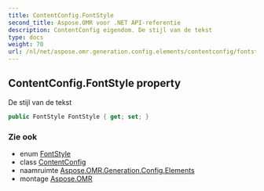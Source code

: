 ```yaml
---
title: ContentConfig.FontStyle
second_title: Aspose.OMR voor .NET API-referentie
description: ContentConfig eigendom. De stijl van de tekst
type: docs
weight: 70
url: /nl/net/aspose.omr.generation.config.elements/contentconfig/fontstyle/
---
```

## ContentConfig.FontStyle property

De stijl van de tekst

```csharp
public FontStyle FontStyle { get; set; }
```

### Zie ook

* enum [FontStyle](../../../aspose.omr.generation/fontstyle/)
* class [ContentConfig](../)
* naamruimte [Aspose.OMR.Generation.Config.Elements](../../contentconfig/)
* montage [Aspose.OMR](../../../)


